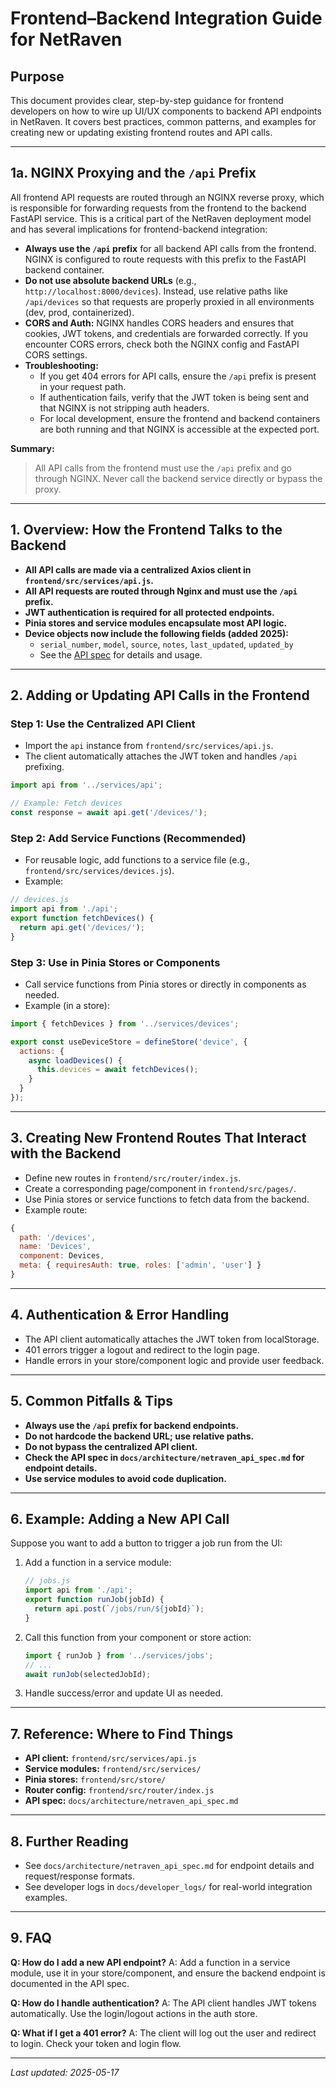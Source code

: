 # Frontend–Backend Integration Guide for NetRaven

## Purpose
This document provides clear, step-by-step guidance for frontend developers on how to wire up UI/UX components to backend API endpoints in NetRaven. It covers best practices, common patterns, and examples for creating new or updating existing frontend routes and API calls.

---

## 1a. NGINX Proxying and the `/api` Prefix

All frontend API requests are routed through an NGINX reverse proxy, which is responsible for forwarding requests from the frontend to the backend FastAPI service. This is a critical part of the NetRaven deployment model and has several implications for frontend-backend integration:

- **Always use the `/api` prefix** for all backend API calls from the frontend. NGINX is configured to route requests with this prefix to the FastAPI backend container.
- **Do not use absolute backend URLs** (e.g., `http://localhost:8000/devices`). Instead, use relative paths like `/api/devices` so that requests are properly proxied in all environments (dev, prod, containerized).
- **CORS and Auth:** NGINX handles CORS headers and ensures that cookies, JWT tokens, and credentials are forwarded correctly. If you encounter CORS errors, check both the NGINX config and FastAPI CORS settings.
- **Troubleshooting:**
  - If you get 404 errors for API calls, ensure the `/api` prefix is present in your request path.
  - If authentication fails, verify that the JWT token is being sent and that NGINX is not stripping auth headers.
  - For local development, ensure the frontend and backend containers are both running and that NGINX is accessible at the expected port.

**Summary:**
> All API calls from the frontend must use the `/api` prefix and go through NGINX. Never call the backend service directly or bypass the proxy.

---

## 1. Overview: How the Frontend Talks to the Backend

- **All API calls are made via a centralized Axios client in `frontend/src/services/api.js`.**
- **All API requests are routed through Nginx and must use the `/api` prefix.**
- **JWT authentication is required for all protected endpoints.**
- **Pinia stores and service modules encapsulate most API logic.**
- **Device objects now include the following fields (added 2025):**
  - `serial_number`, `model`, `source`, `notes`, `last_updated`, `updated_by`
  - See the [API spec](./netraven_api_spec.md#devices) for details and usage.

---

## 2. Adding or Updating API Calls in the Frontend

### Step 1: Use the Centralized API Client
- Import the `api` instance from `frontend/src/services/api.js`.
- The client automatically attaches the JWT token and handles `/api` prefixing.

```js
import api from '../services/api';

// Example: Fetch devices
const response = await api.get('/devices/');
```

### Step 2: Add Service Functions (Recommended)
- For reusable logic, add functions to a service file (e.g., `frontend/src/services/devices.js`).
- Example:

```js
// devices.js
import api from './api';
export function fetchDevices() {
  return api.get('/devices/');
}
```

### Step 3: Use in Pinia Stores or Components
- Call service functions from Pinia stores or directly in components as needed.
- Example (in a store):

```js
import { fetchDevices } from '../services/devices';

export const useDeviceStore = defineStore('device', {
  actions: {
    async loadDevices() {
      this.devices = await fetchDevices();
    }
  }
});
```

---

## 3. Creating New Frontend Routes That Interact with the Backend

- Define new routes in `frontend/src/router/index.js`.
- Create a corresponding page/component in `frontend/src/pages/`.
- Use Pinia stores or service functions to fetch data from the backend.
- Example route:

```js
{
  path: '/devices',
  name: 'Devices',
  component: Devices,
  meta: { requiresAuth: true, roles: ['admin', 'user'] }
}
```

---

## 4. Authentication & Error Handling

- The API client automatically attaches the JWT token from localStorage.
- 401 errors trigger a logout and redirect to the login page.
- Handle errors in your store/component logic and provide user feedback.

---

## 5. Common Pitfalls & Tips

- **Always use the `/api` prefix for backend endpoints.**
- **Do not hardcode the backend URL; use relative paths.**
- **Do not bypass the centralized API client.**
- **Check the API spec in `docs/architecture/netraven_api_spec.md` for endpoint details.**
- **Use service modules to avoid code duplication.**

---

## 6. Example: Adding a New API Call

Suppose you want to add a button to trigger a job run from the UI:

1. Add a function in a service module:
   ```js
   // jobs.js
   import api from './api';
   export function runJob(jobId) {
     return api.post(`/jobs/run/${jobId}`);
   }
   ```
2. Call this function from your component or store action:
   ```js
   import { runJob } from '../services/jobs';
   // ...
   await runJob(selectedJobId);
   ```
3. Handle success/error and update UI as needed.

---

## 7. Reference: Where to Find Things

- **API client:** `frontend/src/services/api.js`
- **Service modules:** `frontend/src/services/`
- **Pinia stores:** `frontend/src/store/`
- **Router config:** `frontend/src/router/index.js`
- **API spec:** `docs/architecture/netraven_api_spec.md`

---

## 8. Further Reading
- See `docs/architecture/netraven_api_spec.md` for endpoint details and request/response formats.
- See developer logs in `docs/developer_logs/` for real-world integration examples.

---

## 9. FAQ

**Q: How do I add a new API endpoint?**
A: Add a function in a service module, use it in your store/component, and ensure the backend endpoint is documented in the API spec.

**Q: How do I handle authentication?**
A: The API client handles JWT tokens automatically. Use the login/logout actions in the auth store.

**Q: What if I get a 401 error?**
A: The client will log out the user and redirect to login. Check your token and login flow.

---

_Last updated: 2025-05-17_
